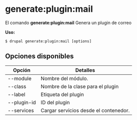 # generate:plugin:mail
El comando **generate:plugin:mail** Genera un plugin de correo

**Uso:**
```
$ drupal generate:plugin:mail [options] 
```

## Opciones disponibles
Opción | Detalles
-------|-------------
--module | Nombre del módulo.
--class | Nombre de la clase para el plugin
--label | Etiqueta del plugin
--plugin-id | ID del plugin
--services | Cargar servicios desde el contenedor.
